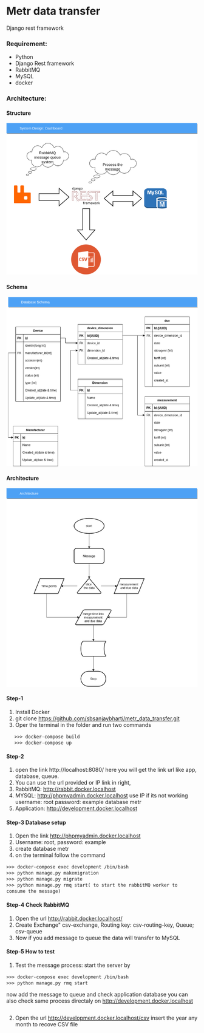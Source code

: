# Metr data transfer
Django rest framework

### Requirement:
* Python
* Django Rest framework
* RabbitMQ
* MySQL
* docker

### Architecture:
#### Structure
![](structure.png)
#### Schema
![](schema.png)
#### Architecture 
![](architecture.png)

#### Step-1
1. Install Docker 
2. git clone https://github.com/sbsanjaybharti/metr_data_transfer.git
3. Oper the terminal in the folder and run two commands<br/>
```
   >>> docker-compose build
   >>> docker-compose up
```

#### Step-2
1. open the link http://localhost:8080/ here you will get the link url like app, database, queue.
2. You can use the url provided or IP link in right, 
3. RabbitMQ: http://rabbit.docker.localhost
4. MYSQL: http://phpmyadmin.docker.localhost use IP if its not working
  username: root
  password: example
  database metr
5. Application: http://development.docker.localhost  
   
 #### Step-3 Database setup
1. Open the link http://phpmyadmin.docker.localhost
2. Username: root, password: example
3. create database metr
4. on the terminal follow the command
```
>>> docker-compose exec development /bin/bash
>>> python manage.py makemigration
>>> python manage.py migrate
>>> python manage.py rmq start( to start the rabbitMQ worker to consume the message)
```

#### Step-4 Check RabbitMQ
1. Open the url http://rabbit.docker.localhost/
2. Create Exchange" csv-exchange, Routing key: csv-routing-key, Queue; csv-queue
3. Now if you add message to queue the data will transfer to MySQL

#### Step-5 How to test
1. Test the message process: start the server by
```
>>> docker-compose exec development /bin/bash
>>> python manage.py rmq start
```
now add the message to queue and check application database
you can also check same process directaly on http://development.docker.localhost
```
```
2. Open the url http://development.docker.localhost/csv
insert the year any month to recove CSV file

